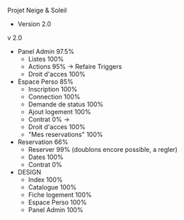 Projet Neige & Soleil
  - Version 2.0
  
 v 2.0
 - Panel Admin 97.5%
    - Listes 100%
    - Actions 95% ->  Refaire Triggers
    - Droit d'acces 100%
 - Espace Perso 85%
    - Inscription 100%
    - Connection 100%
    - Demande de status 100%
    - Ajout logement 100%
    - Contrat 0% -> 
    - Droit d'acces 100%
    - "Mes reservations" 100%
 - Reservation 66%
    - Reserver 99% (doublons encore possible, a regler)
    - Dates 100%
    - Contrat 0%
 - DESIGN
    - Index 100%
    - Catalogue 100%
    - Fiche logement 100%
    - Espace Perso 100%
    - Panel Admin 100%
